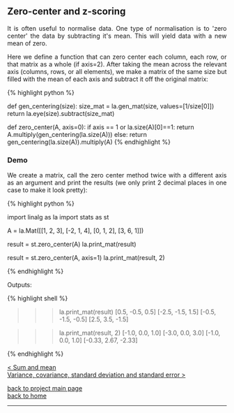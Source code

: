 ## Zero-center and z-scoring

<div style="text-align: justify">
<p>It is often useful to normalise data. One type of normalisation is to 'zero
center' the data by subtracting it's mean. This will yield data with a new mean
of zero.</p>

<p>Here we define a function that can zero center each column, each row, or
that matrix as a whole (if axis=2). After taking the mean across the relevant
axis (columns, rows, or all elements), we make a matrix of the same size but
filled with the mean of each axis and subtract it off the original matrix:</p>
</div>

{% highlight python %}

def gen_centering(size):
    size_mat = la.gen_mat(size, values=[1/size[0]])
    return la.eye(size).subtract(size_mat)

def zero_center(A, axis=0):
    if axis == 1 or la.size(A)[0]==1:
        return A.multiply(gen_centering(la.size(A)))
    else:
        return gen_centering(la.size(A)).multiply(A)
{% endhighlight %}

### Demo

<div style="text-align: justify">
<p>We create a matrix, call the zero center method twice with a different axis
as an argument and print the results (we only print 2 decimal places in one
case to make it look pretty):</p>
</div>

{% highlight python %}

import linalg as la
import stats as st

A = la.Mat([[1, 2, 3],
            [-2, 1, 4],
            [0, 1, 2],
            [3, 6, 1]])

result = st.zero_center(A)
la.print_mat(result)

result = st.zero_center(A, axis=1)
la.print_mat(result, 2)

{% endhighlight %}

Outputs:

{% highlight shell %}

>>> la.print_mat(result)
[0.5, -0.5, 0.5]
[-2.5, -1.5, 1.5]
[-0.5, -1.5, -0.5]
[2.5, 3.5, -1.5]

>>> la.print_mat(result, 2)
[-1.0, 0.0, 1.0]
[-3.0, 0.0, 3.0]
[-1.0, 0.0, 1.0]
[-0.33, 2.67, -2.33]

{% endhighlight %}

[< Sum and mean](./sum_and_mean.md)\
[Variance, covariance, standard deviation and standard error >](./var_covar_stddev_stderr.md)

[back to project main page](./stats_from_scratch.md)\
[back to home](../index.md)

---
<script src="https://utteranc.es/client.js"
        repo="Matt-A-Bennett/Matt-A-Bennett.github.io"
        issue-term="https://matt-a-bennett.github.io/stats_from_scratch/template.html"
        theme="github-light"
        crossorigin="anonymous"
        async>
</script>

